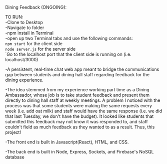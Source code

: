 Dining Feedback (ONGOING):

TO RUN:
<br>
-Clone to Desktop
<br>
-Navigate to folder
<br>
-npm install in Terminal
<br>
-open up two Terminal tabs and use the following commands:
<br>
`npm start` for the client side
<br>
`node server.js` for the server side
<br>
`Go to the localhost port that the client side is running on (i.e. localhost/3000)
<br>

-A persistent, real-time chat web app meant to bridge the communications gap between students and dining hall staff regarding feedback for the dining experience.

-The idea stemmed from my experience working part time as a Dining Ambassador, whose job is to take student feedback and present them directly to dining hall staff at weekly meetings. A problem I noticed with the process was that some students were making the same requests every week (i.e. add oat milk) and staff would have the same response (i.e. we did that last Tuesday, we don't have the budget). It looked like students that submitted this feedback may not know it was responded to, and staff couldn't field as much feedback as they wanted to as a result. Thus, this project!

-The front end is built in Javascript(React), HTML, and CSS.

-The back end is built in Node, Express, Sockets, and Firebase's NoSQL database
